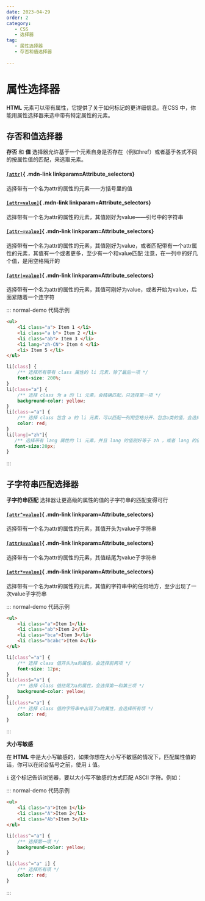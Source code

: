 ```yaml
---
date: 2023-04-29
order: 2
category:
   - CSS
   - 选择器 
tag: 
   - 属性选择器
   - 存否和值选择器 
  
---
```


<!--more-->


# 属性选择器
**HTML** 元素可以带有属性，它提供了关于如何标记的更详细信息。在CSS 中，你能用属性选择器来选中带有特定属性的元素。  

## 存否和值选择器  
**存否** 和 **值** 选择器允许基于一个元素自身是否存在（例如href）或者基于各式不同的按属性值的匹配，来选取元素。    
<Mcard>

#### [`[attr]`][zh-link]{ .mdn-link linkparam=Attribute_selectors}
选择带有一个名为attr的属性的元素——方括号里的值
</Mcard>

<Mcard>

#### [`[attr=value]`][zh-link]{ .mdn-link linkparam=Attribute_selectors}
选择带有一个名为attr的属性的元素，其值刚好为value——引号中的字符串
</Mcard>

<Mcard>

#### [`[attr~=value]`][zh-link]{ .mdn-link linkparam=Attribute_selectors}
选择带有一个名为attr的属性的元素，其值刚好为value，或者匹配带有一个attr属性的元素，其值有一个或者更多，至少有一个和value匹配 注意，在一列中的好几个值，是用空格隔开的
</Mcard>

<Mcard>

#### [`[attr|=value]`][zh-link]{ .mdn-link linkparam=Attribute_selectors}
选择带有一个名为attr的属性的元素，其值可刚好为value，或者开始为value，后面紧随着一个连字符
</Mcard>  

::: normal-demo 代码示例

```html
<ul>
    <li class="a"> Item 1 </li>
    <li class="a b"> Item 2 </li>
    <li class="ab"> Item 3 </li>
    <li lang="zh-CN"> Item 4 </li>
    <li> Item 5 </li>
</ul>
```

```css
li[class] {
    /** 选择所有带有 class 属性的 li 元素，除了最后一项 */
    font-size: 200%;
}
li[class="a"] {
    /** 选择 class 为 a 的 li 元素，会精确匹配，只选择第一项 */
    background-color: yellow;
}
li[class~="a"] {
    /** 选择 class 包含 a 的 li 元素，可以匹配一列用空格分开、包含a类的值，会选择第一、第二项 */
    color: red;
}
li[lang|="zh"]{
   /** 选择带有 lang 属性的 li 元素，并且 lang 的值刚好等于 zh ，或者 lang 的值以 zh- 开头，会选择第四项  */
   font-size:20px;
}
```
:::          

## 子字符串匹配选择器   
**子字符串匹配** 选择器让更高级的属性的值的子字符串的匹配变得可行      
<Mcard>

#### [`[attr^=value]`][zh-link]{ .mdn-link linkparam=Attribute_selectors}
选择带有一个名为attr的属性的元素，其值开头为value子字符串
</Mcard>

<Mcard>

#### [`[attr$=value]`][zh-link]{ .mdn-link linkparam=Attribute_selectors}
选择带有一个名为attr的属性的元素，其值结尾为value子字符串
</Mcard>

<Mcard>

#### [`[attr*=value]`][zh-link]{ .mdn-link linkparam=Attribute_selectors}
选择带有一个名为attr的属性的元素，其值的字符串中的任何地方，至少出现了一次value子字符串
</Mcard>
  

::: normal-demo 代码示例

```html
<ul>
    <li class="a">Item 1</li>
    <li class="ab">Item 2</li>
    <li class="bca">Item 3</li>
    <li class="bcabc">Item 4</li>
</ul>
```

```css
li[class^="a"] {
    /** 选择 class 值开头为a的属性，会选择前两项 */
    font-size: 12px;
}
li[class$="a"] {
    /** 选择 class 值结尾为a的属性，会选择第一和第三项 */
    background-color: yellow;
}
li[class*="a"] {
    /** 选择 class 值的字符串中出现了a的属性，会选择所有项 */
    color: red;
}
```
:::          
 
<Minfo>

**大小写敏感**  

在 **HTML** 中是大小写敏感的，如果你想在大小写不敏感的情况下，匹配属性值的话，你可以在闭合括号之前，使用 ```i``` 值。

```i``` 这个标记告诉浏览器，要以大小写不敏感的方式匹配 ASCII 字符。例如： 
 
::: normal-demo 代码示例

```html
<ul>
    <li class="a">Item 1</li>
    <li class="A">Item 2</li>
    <li class="Ab">Item 3</li>
</ul>
```

```css
li[class^="a"] {
    /** 选择第一项 */
    background-color: yellow;
}

li[class^="a" i] {
    /** 选择所有项 */
    color: red;
}
```
:::   

</Minfo>



[zh-link]:https://developer.mozilla.org/zh-CN/docs/Web/CSS/
[en-link]:https://developer.mozilla.org/en-US/docs/Web/CSS/